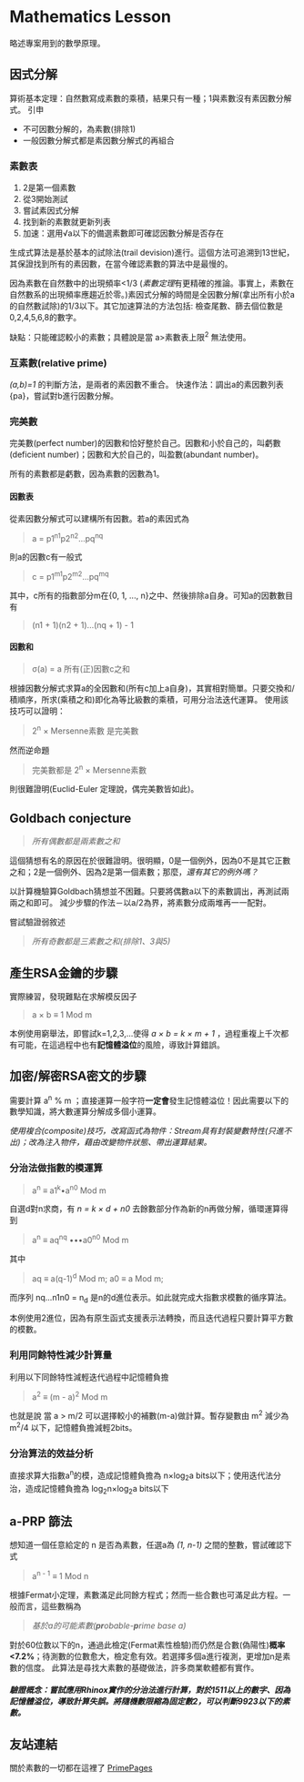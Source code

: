 # Mathematics Lesson
略述專案用到的數學原理。

## 因式分解
算術基本定理：自然數寫成素數的乘積，結果只有一種；1與素數沒有素因數分解式。
引申
* 不可因數分解的，為素數(排除1)
* 一般因數分解式都是素因數分解式的再組合

### 素數表
1. 2是第一個素數
1. 從3開始測試
1. 嘗試素因式分解
1. 找到新的素數就更新列表
1. 加速：選用√a以下的備選素數即可確認因數分解是否存在

生成式算法是基於基本的試除法(trail devision)進行。這個方法可追溯到13世紀，其保證找到所有的素因數，在當今確認素數的算法中是最慢的。

因為素數在自然數中的出現頻率<1/3 (*素數定理*有更精確的推論。事實上，素數在自然數系的出現頻率應趨近於零。)素因式分解的時間是全因數分解(拿出所有小於a的自然數試除)的1/3以下。其它加速算法的方法包括: 檢查尾數、篩去個位數是0,2,4,5,6,8的數字。

缺點：只能確認較小的素數；具體說是當  a>素數表上限<sup>2</sup> 無法使用。

### 互素數(relative prime)
_(a,b)=1_ 的判斷方法，是兩者的素因數不重合。
快速作法：調出a的素因數列表{pa}，嘗試對b進行因數分解。

### 完美數

完美數(perfect number)的因數和恰好整於自己。因數和小於自己的，叫虧數(deficient number)；因數和大於自己的，叫盈數(abundant number)。

所有的素數都是虧數，因為素數的因數為1。

#### 因數表
從素因數分解式可以建構所有因數。若a的素因式為
> a = p1<sup>n1</sup>p2<sup>n2</sup>...pq<sup>nq</sup>

則a的因數c有一般式
> c = p1<sup>m1</sup>p2<sup>m2</sup>...pq<sup>mq</sup>

其中，c所有的指數部分m在{0, 1, ..., n}之中、然後排除a自身。可知a的因數數目有
> (n1 + 1)(n2 + 1)...(nq + 1) - 1

#### 因數和

> σ(a) = a 所有(正)因數c之和

根據因數分解式求算a的全因數和(所有c加上a自身)，其實相對簡單。只要交換和/積順序，所求(乘積之和)即化為等比級數的乘積，可用分治法迭代運算。
使用該技巧可以證明：
> 2<sup>n</sup> × Mersenne素數 是完美數

然而逆命題
> 完美數都是 2<sup>n</sup> × Mersenne素數

則很難證明(Euclid-Euler 定理說，偶完美數皆如此)。

## Goldbach conjecture

> _所有偶數都是兩素數之和_

這個猜想有名的原因在於很難證明。很明顯，0是一個例外，因為0不是其它正數之和；2是一個例外、因為2是第一個素數；那麼，*還有其它的例外嗎？*

以計算機驗算Goldbach猜想並不困難。只要將偶數a以下的素數調出，再測試兩兩之和即可。
減少步驟的作法－以a/2為界，將素數分成兩堆再一一配對。

嘗試驗證弱敘述
> _所有奇數都是三素數之和(排除1、3與5)_

## 產生RSA金鑰的步驟
實際練習，發現難點在求解模反因子
> a × b ≡ 1 Mod m

本例使用窮舉法，即嘗試k=1,2,3,...使得 _a × b = k × m + 1_ ，過程重複上千次都有可能，在這過程中也有**記憶體溢位**的風險，導致計算錯誤。

## 加密/解密RSA密文的步驟
需要計算  a<sup>n</sup> % m 
；直接運算一般字符**一定會**發生記憶體溢位！因此需要以下的數學知識，將大數運算分解成多個小運算。

_使用複合(composite)技巧，改寫函式為物件：Stream具有封裝變數特性(只進不出)；改為注入物件，藉由改變物件狀態、帶出運算結果。_

### 分治法做指數的模運算
 
> a<sup>n</sup> ≡ a1<sup>k</sup>•a<sup>n0</sup> Mod m

自選d對n求商，有 _n = k × d + n0_ 去餘數部分作為新的n再做分解，循環運算得到
> a<sup>n</sup> ≡ aq<sup>nq</sup> •••a0<sup>n0</sup> Mod m

其中
> aq ≡ a(q-1)<sup>d</sup> Mod m;
> a0 ≡ a Mod m;

而序列   nq...n1n0 = n<sub>d</sub>  是n的d進位表示。如此就完成大指數求模數的循序算法。

本例使用2進位，因為有原生函式支援表示法轉換，而且迭代過程只要計算平方數的模數。

### 利用同餘特性減少計算量
利用以下同餘特性減輕迭代過程中記憶體負擔
> a<sup>2</sup> ≡ (m - a)<sup>2</sup> Mod m

也就是說 當 a > m/2 可以選擇較小的補數(m-a)做計算。暫存變數由 m<sup>2</sup> 減少為 m<sup>2</sup>/4 以下，記憶體負擔減輕2bits。

### 分治算法的效益分析
直接求算大指數a<sup>n</sup>的模，造成記憶體負擔為  n×log<sub>2</sub>a bits以下；使用迭代法分治，造成記憶體負擔為 log<sub>2</sub>n×log<sub>2</sub>a bits以下

## a-PRP 篩法
想知道一個任意給定的 n 是否為素數，任選a為 _(1, n-1)_ 之間的整數，嘗試確認下式
> a<sup>n - 1</sup> ≡ 1 Mod n

根據Fermat小定理，素數滿足此同餘方程式；然而一些合數也可滿足此方程。一般而言，這些數稱為
> _基於a的可能素數(**pr**obable-**p**rime base a)_

對於60位數以下的n，通過此檢定(Fermat素性檢驗)而仍然是合數(偽陽性)**概率<7.2%**；待測數的位數愈大，檢定愈有效。若選擇多個a進行複測，更增加n是素數的信度。
此算法是尋找大素數的基礎做法，許多商業軟體都有實作。

##### 驗證概念：嘗試應用Rhinox實作的分治法進行計算，對於1511以上的數字、因為記憶體溢位，導致計算失誤。將隨機數限縮為固定數2，可以判斷9923以下的素數。

## 友站連結
關於素數的一切都在這裡了
[PrimePages](https://primes.utm.edu/)
